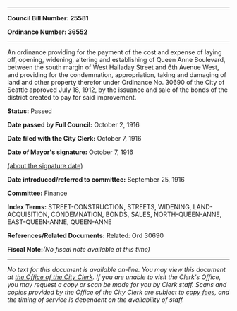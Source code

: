 

********

**Council Bill Number: 25581**
   
**Ordinance Number: 36552**
********

 An ordinance providing for the payment of the cost and expense of laying off, opening, widening, altering and establishing of Queen Anne Boulevard, between the south margin of West Halladay Street and 6th Avenue West, and providing for the condemnation, appropriation, taking and damaging of land and other property therefor under Ordinance No. 30690 of the City of Seattle approved July 18, 1912, by the issuance and sale of the bonds of the district created to pay for said improvement.

**Status:** Passed
   
**Date passed by Full Council:** October 2, 1916
   
**Date filed with the City Clerk:** October 7, 1916
   
**Date of Mayor's signature:** October 7, 1916
   
[(about the signature date)](/~public/approvaldate.htm)
   
   
   
**Date introduced/referred to committee:** September 25, 1916
   
**Committee:** Finance
   
   
**Index Terms:** STREET-CONSTRUCTION, STREETS, WIDENING, LAND-ACQUISITION, CONDEMNATION, BONDS, SALES, NORTH-QUEEN-ANNE, EAST-QUEEN-ANNE, QUEEN-ANNE

**References/Related Documents:** Related: Ord 30690

**Fiscal Note:**_(No fiscal note available at this time)_
********

_No text for this document is available on-line. You may view this document at [the Office of the City Clerk](http://www.seattle.gov/leg/clerk/contactUs.htm). If you are unable to visit the Clerk's Office, you may request a copy or scan be made for you by Clerk staff. Scans and copies provided by the Office of the City Clerk are subject to [copy fees](http://clerk.seattle.gov/~public/clerkfees.htm), and the timing of service is dependent on the availability of staff._

